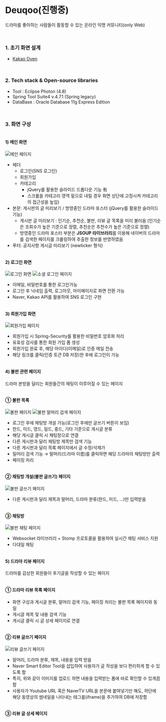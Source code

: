 # Deuqoo(진행중)
드라마를 좋아하는 사람들이 활동할 수 있는 온라인 익명 커뮤니티(only Web)
```
```
```
```
### 1. 초기 화면 설계
* [Kakao Oven](https://ovenapp.io/project/3AI9X293pfm4aMLmUVGdfTZVDUTwBfMt#5jRDR, "화면설계주소")
```
```
```
```
### 2. Tech stack & Open-source libraries
* Tool : Eclipse Photon (4.8)
* Spring Tool Suite4 v.4.7.1 (Spring legacy)
* DataBase : Oracle Database 11g Express Edition
```
```
```
```
### 3. 화면 구성
```
```
#### 1) 메인 화면
![메인 페이지](https://user-images.githubusercontent.com/78471888/106889693-b9990500-672b-11eb-8d5f-07460cf42447.png)
* 헤더
  * 로그인(SNS 로그인)
  * 회원가입
  * 카테고리
    * jQuery를 활용한 슬라이드 드롭다운 기능 有
    * 스크롤을 카테고리 영역 밑으로 내릴 경우 화면 상단에 고정시켜 카테고리의 접근성을 높임)
* 본문: 게시판의 글 미리보기 / 방영중인 드라마 포스터 (jQuery를 활용한 슬라이드 기능)    
    *  게시판 글 미리보기 : 인기순, 추천순, 불판, 리뷰 글 목록을 미리 불러옴 (인기순은 조회수가 높은 기준으로 정렬, 추천순은 추천수가 높은 기준으로 정렬)
    *  방영중인 드라마 포스터 부분은 **JSOUP 라이브러리**를 이용해 네이버의 드라마를 검색한 페이지를 크롤링하여 추출한 정보를 반영하였음
* 푸터: 공지사항 게시글 미리보기 (newticker 형식)
```
```
#### 2) 로그인 화면
![로그인 화면](https://user-images.githubusercontent.com/78471888/106890821-37114500-672d-11eb-832a-8943ecdbfafd.png)
![소셜 로그인 페이지](https://user-images.githubusercontent.com/78471888/106891035-848db200-672d-11eb-9c0c-5726fc33f235.png)
* 이메일, 비밀번호를 통한 로그인가능
* 로그인 후 닉네임 출력, 로그아웃, 마이페이지로 화면 전환 가능
* Naver, Kakao API를 활용하여 SNS 로그인 구현
```
```
#### 3) 회원가입 화면
![회원가입 페이지](https://user-images.githubusercontent.com/78471888/106892230-1d70fd00-672f-11eb-8f7b-13170b11a983.png)
* 회원가입 시 Spring-Security를 활용한 비밀번호 암호화 처리
* 유효성 검사를 통한 회원 가입 폼 생성
* 회원가입 완료 후, 해당 아이디(이메일)로 인증 메일 전송
* 해당 링크를 클릭(인증 토큰 DB 저장)한 후에 로그인이 가능
```
```
#### 4) 불판 관련 페이지
드라마 본방을 달리는 회원들간의 채팅이 이루어질 수 있는 페이지
```
```
#### ① 불판 목록
![불판 페이지](https://user-images.githubusercontent.com/78471888/106892522-88bacf00-672f-11eb-9768-6aaeabe55338.png)
![불판 말머리 검색 페이지](https://user-images.githubusercontent.com/78471888/106892371-5315e600-672f-11eb-9a8e-05752b0198db.png)
* 로그인 후에 채팅방 개설 가능(로그인 후에만 글쓰기 버튼이 보임)
* 한드, 미드, 영드, 일드, 중드, 기타 기준으로 게시글 분류
* 해당 게시글 클릭 시 채팅창으로 연결
* 다른 게시판과 달리 채팅방 제목만 검색 기능
* 다른 게시판과 달리 목록 페이지에서 글 수정/삭제가 
* 밀머리 검색 기능 → 말머리(드라마 이름)를 클릭하면 해당 드라마의 채팅방만 출력
* 페이징 처리
```
```
#### ② 채팅방 개설(불판 글쓰기) 페이지
![불판 글쓰기 페이지](https://user-images.githubusercontent.com/78471888/106920682-afd4c900-674e-11eb-9939-58dff1b0dc92.png)
* 다른 게시판과 달리 제목과 말머리, 드라마 분류(한드, 미드, ...)만 입력받음
```
```
#### ③ 채팅방
![불판 채팅 페이지](https://user-images.githubusercontent.com/78471888/106893551-10eda400-6731-11eb-8818-00d4f4f6e0e2.png)
* Websocket 라이브러리 + Stomp 프로토콜을 활용하여 실시간 채팅 서비스 지원
* 다대일 채팅 
```
```
#### 5) 드라마 리뷰 페이지
드라마를 감상한 회원들이 후기글을 작성할 수 있는 페이지
```
```
#### ① 드라마 리뷰 목록 페이지
* 화면 구성과 게시글 분류, 말머리 검색 기능, 페이징 처리는 불판 목록 페이지와 동일
* 게시글 제목 및 내용 검색 기능
* 게시글 클릭 시 글 상세 페이지로 연결
```
```
#### ② 리뷰 글쓰기 페이지
![리뷰 글쓰기 페이지](https://user-images.githubusercontent.com/78471888/106894550-77bf8d00-6732-11eb-9572-58f9e9c22c19.png)
* 말머리, 드라마 분류, 제목, 내용을 입력 받음
* Naver Smart Editor Tool을 삽입하여 사용자가 글 작성을 보다 편리하게 할 수 있도록 함
* 특히, 위와 같이 이미지를 업로드 하면 내용을 입력받는 폼에 바로 확인할 수 있게끔 함
* 사용자가 Youtube URL 혹은 NaverTV URL을 본문에 붙여넣기만 해도, 하단에 해당 동영상의 썸네일을 나타내는 태그를(iframe)을 추가하여 DB에 저장함
```
```
#### ③ 리뷰 글 상세 페이지


